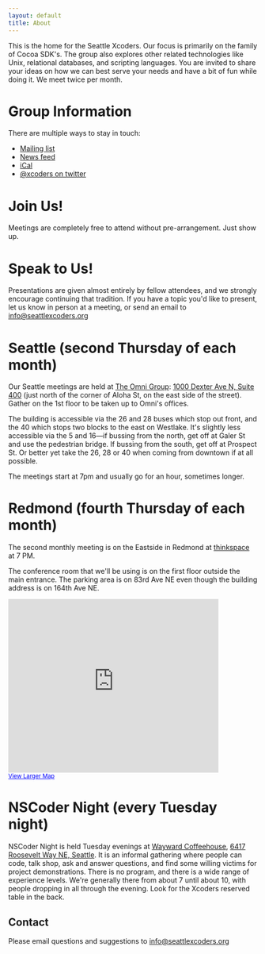 ```yaml
---
layout: default
title: About
---
```


This is the home for the Seattle Xcoders. Our focus is primarily on the family of Cocoa SDK's. The group also explores other related technologies like Unix, relational databases, and scripting languages.  You are invited to share your ideas on how we can best serve your needs and have a bit of fun while doing it. We meet twice per month.

# Group Information

There are multiple ways to stay in touch:

* [Mailing list][mailinglist]
* [News feed][newsfeed]
* [iCal][ical]
* [@xcoders on twitter][twitter]

# Join Us!

Meetings are completely free to attend without pre-arrangement. Just show up.

# Speak to Us!

Presentations are given almost entirely by fellow attendees, and we strongly encourage continuing that tradition. If you have a topic you'd like to present, let us know in person at a meeting, or send an email to [info@seattlexcoders.org][mailinfo]

# Seattle (second Thursday of each month)

Our Seattle meetings are held at [The Omni Group](http://www.omnigroup.com/): [1000 Dexter Ave N, Suite 400](http://goo.gl/maps/j0Rxc) (just north of the corner of Aloha St, on the east side of the street). Gather on the 1st floor to be taken up to Omni's offices.

The building is accessible via the 26 and 28 buses which stop out front, and the 40 which stops two blocks to the east on Westlake. It's slightly less accessible via the 5 and 16—if bussing from the north, get off at Galer St and use the pedestrian bridge. If bussing from the south, get off at Prospect St. Or better yet take the 26, 28 or 40 when coming from downtown if at all possible.

The meetings start at 7pm and usually go for an hour, sometimes longer.

# Redmond (fourth Thursday of each month)

The second monthly meeting is on the Eastside in Redmond at [thinkspace] at 7 PM.

The conference room that we'll be using is on the first floor outside the main entrance. The parking area is on 83rd Ave NE even though the building address is on 164th Ave NE.

<iframe width="425" height="350" frameborder="0" scrolling="no" marginheight="0" marginwidth="0" src="http://maps.google.com/maps?sourceid=chrome&amp;ie=UTF8&amp;q=thinkspace+redmond&amp;fb=1&amp;split=1&amp;gl=us&amp;cid=0,0,2564567402212837751&amp;ei=2rQPSvX2GZeStAPKnoHvAg&amp;iwloc=A&amp;ll=47.676378,-122.122155&amp;spn=0.006295,0.006295&amp;output=embed"></iframe>
<br />
<small><a href="http://maps.google.com/maps?sourceid=chrome&amp;ie=UTF8&amp;q=thinkspace+redmond&amp;fb=1&amp;split=1&amp;gl=us&amp;cid=0,0,2564567402212837751&amp;ei=2rQPSvX2GZeStAPKnoHvAg&amp;iwloc=A&amp;ll=47.676378,-122.122155&amp;spn=0.006295,0.006295&amp;source=embed" style="color:#0000FF;text-align:left">View Larger Map</a></small>

# NSCoder Night (every Tuesday night)

NSCoder Night is held Tuesday evenings at [Wayward Coffeehouse](http://www.waywardcoffee.com), [6417 Roosevelt Way NE, Seattle](http://goo.gl/maps/naK2r). It is an informal gathering where people can code, talk shop, ask and answer questions, and find some willing victims for project demonstrations. There is no program, and there is a wide range of experience levels. We're generally there from about 7 until about 10, with people dropping in all through the evening. Look for the Xcoders reserved table in the back.

## Contact

Please email questions and suggestions to [info@seattlexcoders.org][mailinfo]


[mailinglist]: http://lists.seattlexcoders.org/mailman/listinfo/xcoder-talk
[newsfeed]: /atom.xml
[ical]: webcal://www.google.com/calendar/ical/seattlexcoders.org_l9s7riflr8m9j5hbo8quf5iggc%40group.calendar.google.com/public/basic.ics
[twitter]: http://www.twitter.com/xcoders
[thinkspace]: http://thinkspace.com
[mailinfo]: mailto:info@seattlexcoders.org
[waywardcoffe]: http://www.waywardcoffee.com